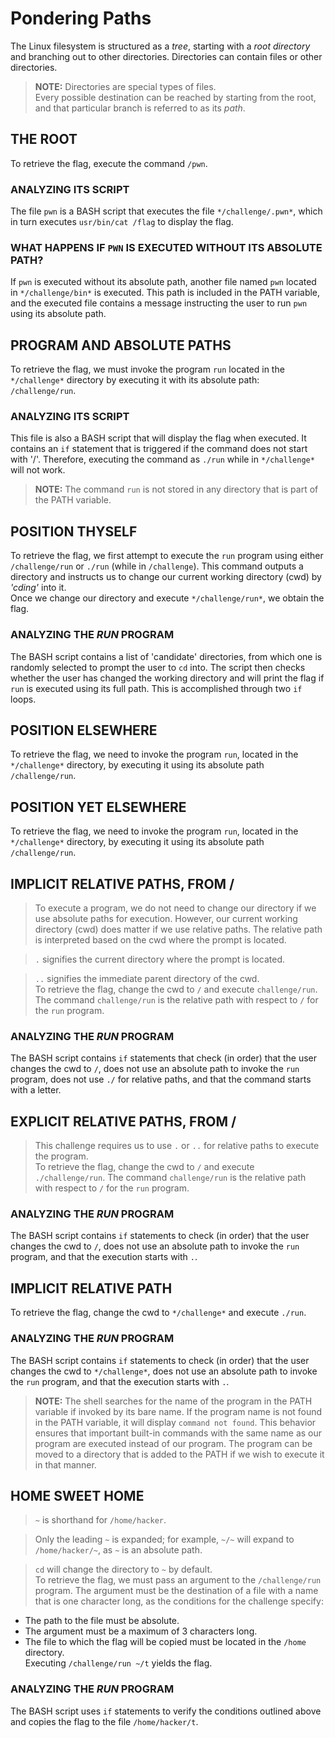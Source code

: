 # **Pondering Paths**

The Linux filesystem is structured as a *tree*, starting with a *root directory* and branching out to other directories. Directories can contain files or other directories.  
> **NOTE:** Directories are special types of files.  
Every possible destination can be reached by starting from the root, and that particular branch is referred to as its *path*.

## **THE ROOT**

To retrieve the flag, execute the command `/pwn`.

### **ANALYZING ITS SCRIPT**

The file `pwn` is a BASH script that executes the file `*/challenge/.pwn*`, which in turn executes `usr/bin/cat /flag` to display the flag.

### **WHAT HAPPENS IF `PWN` IS EXECUTED WITHOUT ITS ABSOLUTE PATH?**

If `pwn` is executed without its absolute path, another file named `pwn` located in `*/challenge/bin*` is executed. This path is included in the PATH variable, and the executed file contains a message instructing the user to run `pwn` using its absolute path.

## **PROGRAM AND ABSOLUTE PATHS**

To retrieve the flag, we must invoke the program `run` located in the `*/challenge*` directory by executing it with its absolute path: `/challenge/run`.

### **ANALYZING ITS SCRIPT**

This file is also a BASH script that will display the flag when executed. It contains an `if` statement that is triggered if the command does not start with '/'. Therefore, executing the command as `./run` while in `*/challenge*` will not work.  
> **NOTE:** The command `run` is not stored in any directory that is part of the PATH variable.

## **POSITION THYSELF**

To retrieve the flag, we first attempt to execute the `run` program using either `/challenge/run` or `./run` (while in `/challenge`). This command outputs a directory and instructs us to change our current working directory (cwd) by *'cding'* into it.  
Once we change our directory and execute `*/challenge/run*`, we obtain the flag.

### **ANALYZING THE _RUN_ PROGRAM**

The BASH script contains a list of 'candidate' directories, from which one is randomly selected to prompt the user to `cd` into. The script then checks whether the user has changed the working directory and will print the flag if `run` is executed using its full path. This is accomplished through two `if` loops.

## **POSITION ELSEWHERE**

To retrieve the flag, we need to invoke the program `run`, located in the `*/challenge*` directory, by executing it using its absolute path `/challenge/run`.

## **POSITION YET ELSEWHERE**

To retrieve the flag, we need to invoke the program `run`, located in the `*/challenge*` directory, by executing it using its absolute path `/challenge/run`.

## **IMPLICIT RELATIVE PATHS, FROM /**

> To execute a program, we do not need to change our directory if we use absolute paths for execution. However, our current working directory (cwd) does matter if we use relative paths. The relative path is interpreted based on the cwd where the prompt is located.

> `.` signifies the current directory where the prompt is located.

> `..` signifies the immediate parent directory of the cwd.  
To retrieve the flag, change the cwd to `/` and execute `challenge/run`. The command `challenge/run` is the relative path with respect to `/` for the `run` program.

### **ANALYZING THE _RUN_ PROGRAM**

The BASH script contains `if` statements that check (in order) that the user changes the cwd to `/`, does not use an absolute path to invoke the `run` program, does not use `./` for relative paths, and that the command starts with a letter.

## **EXPLICIT RELATIVE PATHS, FROM /**

> This challenge requires us to use `.` or `..` for relative paths to execute the program.  
To retrieve the flag, change the cwd to `/` and execute `./challenge/run`. The command `challenge/run` is the relative path with respect to `/` for the `run` program.

### **ANALYZING THE _RUN_ PROGRAM**

The BASH script contains `if` statements to check (in order) that the user changes the cwd to `/`, does not use an absolute path to invoke the `run` program, and that the execution starts with `.`.

## **IMPLICIT RELATIVE PATH**

To retrieve the flag, change the cwd to `*/challenge*` and execute `./run`.

### **ANALYZING THE _RUN_ PROGRAM**

The BASH script contains `if` statements to check (in order) that the user changes the cwd to `*/challenge*`, does not use an absolute path to invoke the `run` program, and that the execution starts with `.`.

> **NOTE:** The shell searches for the name of the program in the PATH variable if invoked by its bare name. If the program name is not found in the PATH variable, it will display `command not found`. This behavior ensures that important built-in commands with the same name as our program are executed instead of our program. The program can be moved to a directory that is added to the PATH if we wish to execute it in that manner.

## **HOME SWEET HOME**

> `~` is shorthand for `/home/hacker`.

> Only the leading `~` is expanded; for example, `~/~` will expand to `/home/hacker/~`, as `~` is an absolute path.

> `cd` will change the directory to `~` by default.  
To retrieve the flag, we must pass an argument to the `/challenge/run` program. The argument must be the destination of a file with a name that is one character long, as the conditions for the challenge specify:
- The path to the file must be absolute.
- The argument must be a maximum of 3 characters long.
- The file to which the flag will be copied must be located in the `/home` directory.  
Executing `/challenge/run ~/t` yields the flag.

### **ANALYZING THE _RUN_ PROGRAM**

The BASH script uses `if` statements to verify the conditions outlined above and copies the flag to the file `/home/hacker/t`.
